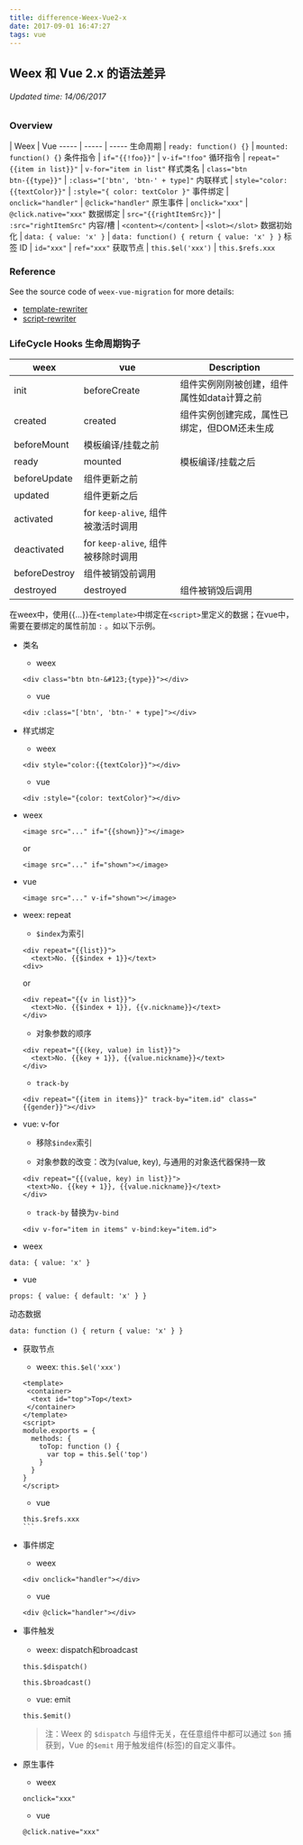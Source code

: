 ```yaml
---
title: difference-Weex-Vue2-x
date: 2017-09-01 16:47:27
tags: vue
---
```


## Weex 和 Vue 2.x 的语法差异
###### Updated time: 14/06/2017

### Overview

  | Weex | Vue
 ----- | ----- | -----
生命周期	|	`ready: function() {}` | `mounted: function() {}`
条件指令	|	<code>if=&quot;&#123;{!foo}}&quot;</code>	|	`v-if="!foo"`
循环指令	|	<code>repeat=&quot;&#123;{item in list}}&quot;</code>	|	`v-for="item in list"`
样式类名	|	<code>class=&quot;btn btn-&#123;{type}}&quot;</code>	|	`:class="['btn', 'btn-' + type]"`
内联样式	|	<code>style=&quot;color:&#123;{textColor}}&quot;</code>	|	`:style="{ color: textColor }"`
事件绑定	|	`onclick="handler"`	|	`@click="handler"`
原生事件	|	`onclick="xxx"`	|	`@click.native="xxx"`
数据绑定	|	<code>src=&quot;&#123;{rightItemSrc}}&quot;</code>	|	`:src="rightItemSrc"`
内容/槽	 | `<content></content>`	|	`<slot></slot>`
数据初始化 |	`data: { value: 'x' }`	|	`data: function() { return { value: 'x' } }`
标签 ID	|	`id="xxx"`	|	`ref="xxx"`
获取节点	|	`this.$el('xxx')`	|	`this.$refs.xxx`

### Reference
See the source code of `weex-vue-migration` for more details:

* [template-rewriter](https://github.com/songsiqi/weex-vue-migration/blob/master/src/template-rewriter/rewriter.js)
* [script-rewriter](https://github.com/songsiqi/weex-vue-migration/blob/master/src/script-rewriter/rewriter.js)

### LifeCycle Hooks 生命周期钩子

weex | vue | Description
--- | --- | ---
init | beforeCreate | 组件实例刚刚被创建，组件属性如data计算之前
created | created | 组件实例创建完成，属性已绑定，但DOM还未生成
 | beforeMount | 模板编译/挂载之前
ready | mounted | 模板编译/挂载之后
 | beforeUpdate | 组件更新之前
 | updated | 组件更新之后
 | activated | for `keep-alive`, 组件被激活时调用
 | deactivated | for `keep-alive`, 组件被移除时调用
 | beforeDestroy | 组件被销毁前调用
destroyed | destroyed | 组件被销毁后调用

在weex中，使用&#123;{…}}在`<template>`中绑定在`<script>`里定义的数据；在vue中，需要在要绑定的属性前加 `:` 。如以下示例。

* 类名

  * weex
  ```
  <div class="btn btn-&#123;{type}}"></div>
  ```
  * vue
  ```
  <div :class="['btn', 'btn-' + type]"></div>
  ```
* 样式绑定
  * weex
  ```
  <div style="color:{{textColor}}"></div>
  ```
  * vue
  ```
  <div :style="{color: textColor}"></div>
  ```
* weex
  ```
  <image src="..." if="{{shown}}"></image>
  ```
    or
  ```
  <image src="..." if="shown"></image>
  ```
* vue
  ```
  <image src="..." v-if="shown"></image>
  ```
* weex: repeat
  * `$index`为索引
  ```
  <div repeat="{{list}}">
    <text>No. {{$index + 1}}</text>
  <div>
  ```
    or
  ```
  <div repeat="{{v in list}}">
    <text>No. {{$index + 1}}, {{v.nickname}}</text>
  </div>
  ```
  * 对象参数的顺序
  ```
  <div repeat="{{(key, value) in list}}">
    <text>No. {{key + 1}}, {{value.nickname}}</text>
  </div>
  ```
  * `track-by`
  ```
  <div repeat="{{item in items}}" track-by="item.id" class="{{gender}}"></div>
  ```
* vue: v-for

  * 移除`$index`索引

  * 对象参数的改变：改为(value, key), 与通用的对象迭代器保持一致
  ```
  <div repeat="{{(value, key) in list}}">
   <text>No. {{key + 1}}, {{value.nickname}}</text>
  </div>
  ```
  * `track-by` 替换为`v-bind`
  ```
  <div v-for="item in items" v-bind:key="item.id">
  ```
* weex
```
data: { value: 'x' }
```
* vue
```
props: { value: { default: 'x' } }
```
动态数据
```
data: function () { return { value: 'x' } }
```
* 获取节点

  * weex: `this.$el('xxx')`
  ```
  <template>
   <container>
    <text id="top">Top</text>
   </container>
  </template>
  <script>
  module.exports = {
    methods: {
      toTop: function () {
        var top = this.$el('top')
      }
    }
  }
  </script>
  ```
  * vue
  ```
  this.$refs.xxx
  ​```

* 事件绑定

  * weex
  ```
  <div onclick="handler"></div>
  ```
  * vue
  ```
  <div @click="handler"></div>
  ```
* 事件触发
  * weex: dispatch和broadcast
  ```
  this.$dispatch()
  ```
    ```
    this.$broadcast()
    ```
  * vue: emit
  ```
  this.$emit()
  ```
  > 注：Weex 的 `$dispatch` 与组件无关，在任意组件中都可以通过 `$on` 捕获到，Vue 的`$emit` 用于触发组件(标签)的自定义事件。

* 原生事件

  * weex
  ```
  onclick="xxx"
  ```
  * vue
  ```
  @click.native="xxx"
  ```